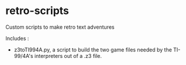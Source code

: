 # retro-scripts
Custom scripts to make retro text adventures

Includes :
 * z3toTI994A.py, a script to build the two game files needed by the TI-99/4A's interpreters out of a .z3 file.
